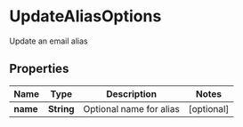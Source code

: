

# UpdateAliasOptions

Update an email alias

## Properties

| Name | Type | Description | Notes |
|------------ | ------------- | ------------- | -------------|
|**name** | **String** | Optional name for alias |  [optional] |



